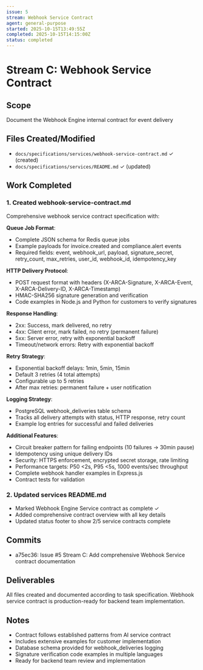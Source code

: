 ```yaml
---
issue: 5
stream: Webhook Service Contract
agent: general-purpose
started: 2025-10-15T13:49:55Z
completed: 2025-10-15T14:15:00Z
status: completed
---
```


# Stream C: Webhook Service Contract

## Scope
Document the Webhook Engine internal contract for event delivery

## Files Created/Modified
- `docs/specifications/services/webhook-service-contract.md` ✓ (created)
- `docs/specifications/services/README.md` ✓ (updated)

## Work Completed

### 1. Created webhook-service-contract.md
Comprehensive webhook service contract specification with:

**Queue Job Format**:
- Complete JSON schema for Redis queue jobs
- Example payloads for invoice.created and compliance.alert events
- Required fields: event, webhook_url, payload, signature_secret, retry_count, max_retries, user_id, webhook_id, idempotency_key

**HTTP Delivery Protocol**:
- POST request format with headers (X-ARCA-Signature, X-ARCA-Event, X-ARCA-Delivery-ID, X-ARCA-Timestamp)
- HMAC-SHA256 signature generation and verification
- Code examples in Node.js and Python for customers to verify signatures

**Response Handling**:
- 2xx: Success, mark delivered, no retry
- 4xx: Client error, mark failed, no retry (permanent failure)
- 5xx: Server error, retry with exponential backoff
- Timeout/network errors: Retry with exponential backoff

**Retry Strategy**:
- Exponential backoff delays: 1min, 5min, 15min
- Default 3 retries (4 total attempts)
- Configurable up to 5 retries
- After max retries: permanent failure + user notification

**Logging Strategy**:
- PostgreSQL webhook_deliveries table schema
- Tracks all delivery attempts with status, HTTP response, retry count
- Example log entries for successful and failed deliveries

**Additional Features**:
- Circuit breaker pattern for failing endpoints (10 failures → 30min pause)
- Idempotency using unique delivery IDs
- Security: HTTPS enforcement, encrypted secret storage, rate limiting
- Performance targets: P50 <2s, P95 <5s, 1000 events/sec throughput
- Complete webhook handler examples in Express.js
- Contract tests for validation

### 2. Updated services README.md
- Marked Webhook Engine Service contract as complete ✓
- Added comprehensive contract overview with all key details
- Updated status footer to show 2/5 service contracts complete

## Commits
- a75ec36: Issue #5 Stream C: Add comprehensive Webhook Service contract documentation

## Deliverables
All files created and documented according to task specification. Webhook service contract is production-ready for backend team implementation.

## Notes
- Contract follows established patterns from AI service contract
- Includes extensive examples for customer implementation
- Database schema provided for webhook_deliveries logging
- Signature verification code examples in multiple languages
- Ready for backend team review and implementation
